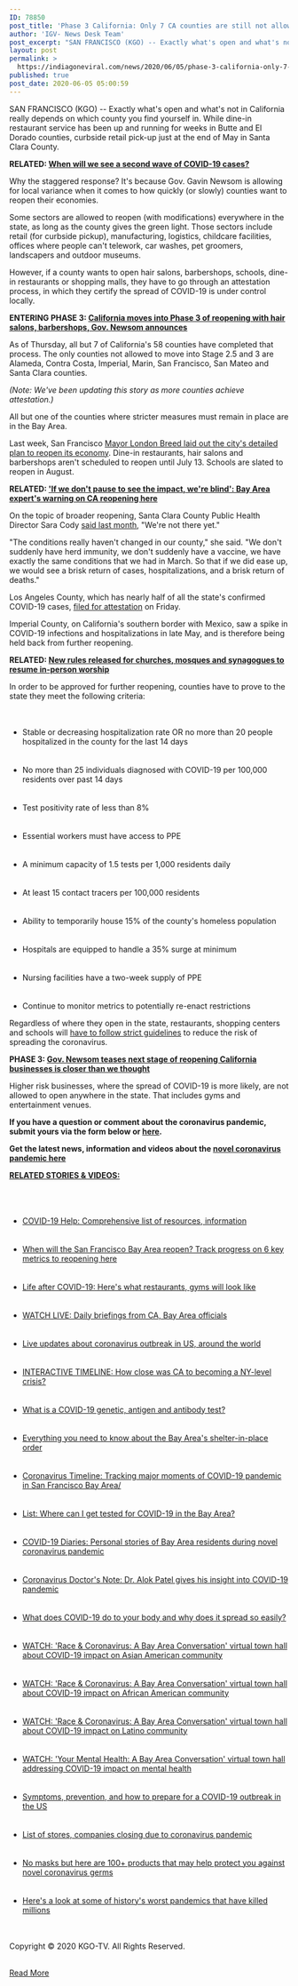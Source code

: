 ```yaml
---
ID: 78850
post_title: 'Phase 3 California: Only 7 CA counties are still not allowed to reopen restaurants, salons and malls -TV'
author: 'IGV- News Desk Team'
post_excerpt: "SAN FRANCISCO (KGO) -- Exactly what's open and what's not in California really depends on which county you find yourself in. While dine-in restaurant service has been up and running for weeks in Butte and El Dorado counties, curbside retail pick-up just at the end of May in Santa Clara County.RELATED: When will we see&hellip;"
layout: post
permalink: >
  https://indiagoneviral.com/news/2020/06/05/phase-3-california-only-7-ca-counties-are-still-not-allowed-to-reopen-restaurants-salons-and-malls-tv/78850/india-gone-viral/
published: true
post_date: 2020-06-05 05:00:59
---
```

<div><section><div><p>SAN FRANCISCO  (KGO) -- Exactly what's open and what's not in California really depends on which county you find yourself in. While dine-in restaurant service has been up and running for weeks in Butte and El Dorado counties, curbside retail pick-up just at the end of May in Santa Clara County.</p><p><b>RELATED: <a href="https://abc7news.com/health/when-will-we-see-a-2nd-wave-of-covid-19-cases/6217407/">When will we see a second wave of COVID-19 cases?</a></b></p><p>Why the staggered response? It's because Gov. Gavin Newsom is allowing for local variance when it comes to how quickly (or slowly) counties want to reopen their economies.</p><p>Some sectors are allowed to reopen (with modifications) everywhere in the state, as long as the county gives the green light. Those sectors include retail (for curbside pickup), manufacturing, logistics, childcare facilities, offices where people can't telework, car washes, pet groomers, landscapers and outdoor museums.</p><p>However, if a county wants to open hair salons, barbershops, schools, dine-in restaurants or shopping malls, they have to go through an attestation process, in which they certify the spread of COVID-19 is under control locally.</p><p><b>ENTERING PHASE 3: <a href="https://abc7news.com/health/watch-live-ca-enters-phase-3-of-reopening-newsom-announces/6212605/">California moves into Phase 3 of reopening with hair salons, barbershops, Gov. Newsom announces</a></b></p><p>As of Thursday, all but 7 of California's 58 counties have completed that process. The only counties not allowed to move into Stage 2.5 and 3 are Alameda, Contra Costa, Imperial, Marin, San Francisco, San Mateo and Santa Clara counties.</p><p><i>(Note: We've been updating this story as more counties achieve attestation.)</i></p><p>All but one of the counties where stricter measures must remain in place are in the Bay Area.</p><p>Last week, San Francisco <a href="https://abc7news.com/sf-mask-order-reopening-plan-san-francisco-stay-at-home/6217318/">Mayor London Breed laid out the city's detailed plan to reopen its economy</a>. Dine-in restaurants, hair salons and barbershops aren't scheduled to reopen until July 13. Schools are slated to reopen in August.</p><p><b>RELATED: <a href="https://abc7news.com/health/ca-moving-too-quickly-to-reopen-churches-and-hair-salons-dr-cody-says/6214930/">'If we don't pause to see the impact, we're blind': Bay Area expert's warning on CA reopening here</a></b></p><p>On the topic of broader reopening, Santa Clara County Public Health Director Sara Cody <a href="https://abc7news.com/dr-sara-cody-santa-clara-county-reopening-covid-19-updates-cases/6176971/">said last month</a>, "We're not there yet."</p><p>"The conditions really haven't changed in our county," she said. "We don't suddenly have herd immunity, we don't suddenly have a vaccine, we have exactly the same conditions that we had in March. So that if we did ease up, we would see a brisk return of cases, hospitalizations, and a brisk return of deaths."</p><p>Los Angeles County, which has nearly half of all the state's confirmed COVID-19 cases, <a href="https://www.cdph.ca.gov/Programs/CID/DCDC/Pages/COVID-19/County_Variance_Attestation_Form.aspx" rel="nofollow noopener noreferrer" target="_blank">filed for attestation</a> on Friday.</p><p>Imperial County, on California's southern border with Mexico, saw a spike in COVID-19 infections and hospitalizations in late May, and is therefore being held back from further reopening.</p><p><b>RELATED: <a href="https://abc7news.com/health/new-rules-released-for-churches-to-resume-in-person-worship/6209127/">New rules released for churches, mosques and synagogues to resume in-person worship</a></b></p><p>In order to be approved for further reopening, counties have to prove to the state they meet the following criteria:</p><ul><br></br><li>Stable or decreasing hospitalization rate OR no more than 20 people hospitalized in the county for the last 14 days</li><br></br><li>No more than 25 individuals diagnosed with COVID-19 per 100,000 residents over past 14 days</li><br></br><li>Test positivity rate of less than 8%</li><br></br><li>Essential workers must have access to PPE</li><br></br><li>A minimum capacity of 1.5 tests per 1,000 residents daily</li><br></br><li>At least 15 contact tracers per 100,000 residents</li><br></br><li>Ability to temporarily house 15% of the county's homeless population</li><br></br><li>Hospitals are equipped to handle a 35% surge at minimum</li><br></br><li>Nursing facilities have a two-week supply of PPE</li><br></br><li>Continue to monitor metrics to potentially re-enact restrictions</li></ul><p>Regardless of where they open in the state, restaurants, shopping centers and schools will <a href="https://abc7news.com/when-will-restaurants-reoepn-california-reopen-newsoms-plan-to-can/6172308/">have to follow strict guidelines</a> to reduce the risk of spreading the coronavirus.</p><p><b>PHASE 3: <a href="https://abc7news.com/california-reopen-when-will-ca-reopening/6164202/">Gov. Newsom teases next stage of reopening California businesses is closer than we thought</a></b></p><p>Higher risk businesses, where the spread of COVID-19 is more likely, are not allowed to open anywhere in the state. That includes gyms and entertainment venues.</p><p><b>If you have a question or comment about the coronavirus pandemic, submit yours via the form below or <a href="https://abcotv.formstack.com/forms/kgo_coronavirus_crisis">here</a>.</b></p><p><b>Get the latest news, information and videos about the <a href="https://abc7news.com/coronavirus/">novel coronavirus pandemic here</a></b></p><u><b>RELATED STORIES & VIDEOS:</b></u><br></br><ul><br></br><li><a href="https://abc7news.com/feature/health/covid-19-help-information-and-resources/6109856/">COVID-19 Help: Comprehensive list of resources, information</a></li><br></br><li><a href="https://abc7news.com/health/heres-what-it-will-take-to-reopen-every-sf-bay-area-county/6186554/">When will the San Francisco Bay Area reopen? Track progress on 6 key metrics to reopening here</a></li><br></br><li><a href="https://abc7news.com/feature/heres-what-restaurants-gyms-flights-will-look-like-after-covid-19/6182711/">Life after COVID-19: Here's what restaurants, gyms will look like</a></li><br></br><li><a href="https://abc7news.com/health/watch-covid-updates-daily-briefings-from-ca-bay-area-officials/6196322/">WATCH LIVE: Daily briefings from CA, Bay Area officials</a></li><br></br><li><a href="https://abc7news.com/coronavirus/">Live updates about coronavirus outbreak in US, around the world</a></li><br></br><li><a href="https://abc7news.com/feature/health/coronavirus-how-close-was-california-to-becoming-a-new-york-level-crisis/6108354/">INTERACTIVE TIMELINE: How close was CA to becoming a NY-level crisis?</a></li><br></br><li><a href="https://abc7news.com/health/coronavirus-all-the-different-covid-19-tests-explained/6196119/">What is a COVID-19 genetic, antigen and antibody test?</a></li><br></br><li><a href="https://abc7news.com/health/coronavirus-everything-you-need-to-know-about-bay-areas-shelter-in-place-order/6019152/">Everything you need to know about the Bay Area's shelter-in-place order</a></li><br></br><li><a href="https://abc7news.com/health/coronavirus-pandemic-timeline-of-major-moments/6047519">Coronavirus Timeline: Tracking major moments of COVID-19 pandemic in San Francisco Bay Area/</a></li><br></br><li><a href="https://abc7news.com/health/where-can-i-get-tested-for-coronavirus-in-the-bay-area/6082277/">List: Where can I get tested for COVID-19 in the Bay Area?</a></li><br></br><li><a href="https://abc7news.com/society/covid-19-diaries-bay-area-residents-share-stories-during-novel-coronvirus-crisis/6093326/">COVID-19 Diaries: Personal stories of Bay Area residents during novel coronavirus pandemic</a></li><br></br><li><a href="https://abc7news.com/health/doctors-note-dr-alok-patel-gives-his-insight-into-covid-19-pandemic/6090843/">Coronavirus Doctor's Note: Dr. Alok Patel gives his insight into COVID-19 pandemic</a></li><br></br><li><a href="https://abc7news.com/health/coronavirus-what-does-covid-19-do-to-your-body/6053285/">What does COVID-19 do to your body and why does it spread so easily?</a></li><br></br><li><a href="https://abc7news.com/society/watch-race-and-coronavirus-a-bay-area-conversation/6064269/">WATCH: 'Race & Coronavirus: A Bay Area Conversation' virtual town hall about COVID-19 impact on Asian American community</a></li><br></br><li><a href="https://abc7news.com/society/watch-race-and-coronavirus-a-bay-area-conversation/6133506/">WATCH: 'Race & Coronavirus: A Bay Area Conversation' virtual town hall about COVID-19 impact on African American community</a></li><br></br><li><a href="https://abc7news.com/society/race-and-coronavirus-a-bay-area-conversation/6133629/">WATCH: 'Race & Coronavirus: A Bay Area Conversation' virtual town hall about COVID-19 impact on Latino community</a></li><br></br><li><a href="https://abc7news.com/health/your-mental-health-a-bay-area-conversation/6186326/">WATCH: 'Your Mental Health: A Bay Area Conversation' virtual town hall addressing COVID-19 impact on mental health </a></li><br></br><li><a href="https://abc7news.com/health/coronavirus-tips-what-americans-need-to-know/5971803/">Symptoms, prevention, and how to prepare for a COVID-19 outbreak in the US </a></li><br></br><li><a href="https://abc7news.com/health/coronavirus-closures-jcpenney-macys-temporarily-closing-stores/6015525/">List of stores, companies closing due to coronavirus pandemic</a></li><br></br><li><a href="https://abc7news.com/health/100+-products-that-protect-you-against-novel-coronavirus-germs/5973798/">No masks but here are 100+ products that may help protect you against novel coronavirus germs </a></li><br></br><li><a href="https://abc7news.com/health/these-pandemics-killed-millions-around-the-world/5974174/">Here's a look at some of history's worst pandemics that have killed millions</a></li><br></br></ul></div><p>Copyright © 2020 KGO-TV. All Rights Reserved.</p></section></div><br/><a href="https://abc7news.com/california-reopening-plan-governor-newsom-update-today-phase-3-ca-opening/6210597/" class="button purchase" rel="nofollow noopener noreferrer" target="_blank">Read More</a>